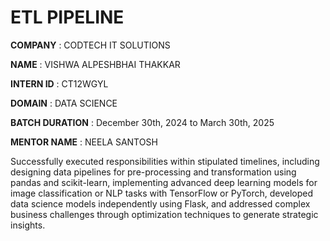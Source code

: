 # ETL PIPELINE

**COMPANY** : CODTECH IT SOLUTIONS

**NAME** : VISHWA ALPESHBHAI THAKKAR

**INTERN ID** : CT12WGYL

**DOMAIN** : DATA SCIENCE

**BATCH DURATION** :  December 30th, 2024 to March 30th, 2025

**MENTOR NAME** : NEELA SANTOSH

Successfully executed responsibilities within stipulated timelines, including designing data pipelines for pre-processing and transformation using pandas and scikit-learn, 
implementing advanced deep learning models for image classification or NLP tasks with TensorFlow or PyTorch, developed data science models independently using Flask, and 
addressed complex business challenges through optimization techniques to generate strategic insights.
